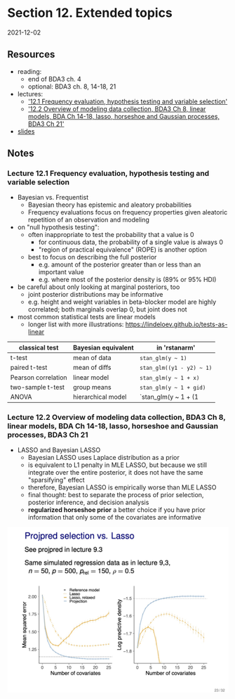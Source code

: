 # Section 12. Extended topics

2021-12-02



## Resources

- reading:
  - end of BDA3 ch. 4
  - optional: BDA3 ch. 8, 14-18, 21
- lectures:
  - ['12.1 Frequency evaluation, hypothesis testing and variable selection'](https://aalto.cloud.panopto.eu/Panopto/Pages/Viewer.aspx?id=e998b5dd-bf8e-42da-9f7c-ab1700ca2702)
  - ['12.2 Overview of modeling data collection, BDA3 Ch 8, linear models, BDA Ch 14-18, lasso, horseshoe and Gaussian processes, BDA3 Ch 21'](https://aalto.cloud.panopto.eu/Panopto/Pages/Viewer.aspx?id=c43c862a-a5a4-45da-9b27-ab1700e12012)
- [slides](https://github.com/jhrcook/bayesian-data-analysis-course/tree/master/course-material/slides_extra.pdf)

## Notes

### Lecture 12.1 Frequency evaluation, hypothesis testing and variable selection

- Bayesian vs. Frequentist
  - Bayesian theory has epistemic and aleatory probabilities
  - Frequency evaluations focus on frequency properties given aleatoric repetition of an observation and modeling
- on "null hypothesis testing":
  - often inappropriate to test the probability that a value is 0
    - for continuous data, the probability of a single value is always 0
    - "region of practical equivalence" (ROPE) is another option
  - best to focus on describing the full posterior
    - e.g. amount of the posterior greater than or less than an important value
    - e.g. where most of the posterior density is (89% or 95% HDI)
- be careful about only looking at marginal posteriors, too
  - joint posterior distributions may be informative
  - e.g. height and weight variables in beta-blocker model are highly correlated; both marginals overlap 0, but joint does not
- most common statistical tests are linear models
  - longer list with more illustrations: https://lindeloev.github.io/tests-as-linear

| classical test      | Bayesian equivalent | in 'rstanarm'               |
|---------------------|---------------------|-----------------------------|
| t-test              | mean of data        | `stan_glm(y ~ 1)`           |
| paired t-test       | mean of diffs       | `stan_glm((y1 - y2) ~ 1)`   |
| Pearson correlation | linear model        | `stan_glm(y ~ 1 + x)`       |
| two-sample t-test   | group means         | `stan_glm(y ~ 1 + gid)`     |
| ANOVA               | hierarchical model  | `stan_glm(y ~ 1 + (1|gid))` |

### Lecture 12.2 Overview of modeling data collection, BDA3 Ch 8, linear models, BDA Ch 14-18, lasso, horseshoe and Gaussian processes, BDA3 Ch 21

- LASSO and Bayesian LASSO
  - Bayesian LASSO uses Laplace distribution as a prior
  - is equivalent to L1 penalty in MLE LASSO, but because we still integrate over the entire posterior, it does not have the same "sparsifying" effect
  - therefore, Bayesian LASSO is empirically worse than MLE LASSO
  - final thought: best to separate the process of prior selection, posterior inference, and decision analysis
  - **regularized horseshoe prior** a better choice if you have prior information that only some of the covariates are informative

![projpred selection vs LASSO](notes-assets/12_extended-topics/slides-extra_s23.jpg)
